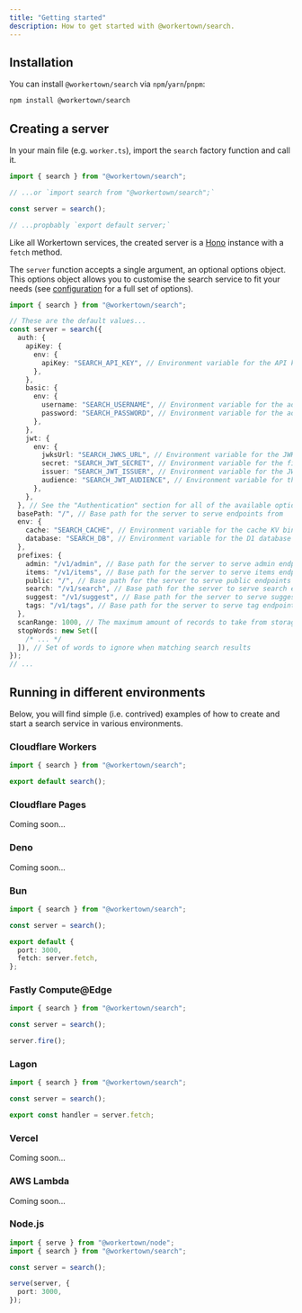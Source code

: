 ```yaml
---
title: "Getting started"
description: How to get started with @workertown/search.
---
```


## Installation

You can install `@workertown/search` via `npm`/`yarn`/`pnpm`:

```bash
npm install @workertown/search
```

## Creating a server

In your main file (e.g. `worker.ts`), import the `search` factory function and
call it.

```typescript
import { search } from "@workertown/search";

// ...or `import search from "@workertown/search";`

const server = search();

// ...propbably `export default server;`
```

Like all Workertown services, the created server is a [Hono]() instance with a
`fetch` method.

The `server` function accepts a single argument, an optional options object.
This options object allows you to customise the search service to fit your
needs (see [configuration](/docs/packages/search/configuration) for a full set
of options).

```typescript
import { search } from "@workertown/search";

// These are the default values...
const server = search({
  auth: {
    apiKey: {
      env: {
        apiKey: "SEARCH_API_KEY", // Environment variable for the API key
      },
    },
    basic: {
      env: {
        username: "SEARCH_USERNAME", // Environment variable for the admin username
        password: "SEARCH_PASSWORD", // Environment variable for the admin password
      },
    },
    jwt: {
      env: {
        jwksUrl: "SEARCH_JWKS_URL", // Environment variable for the JWKS URL
        secret: "SEARCH_JWT_SECRET", // Environment variable for the fixed JWT secret
        issuer: "SEARCH_JWT_ISSUER", // Environment variable for the JWT issuer
        audience: "SEARCH_JWT_AUDIENCE", // Environment variable for the JWT audience
      },
    },
  }, // See the "Authentication" section for all of the available options in `auth`
  basePath: "/", // Base path for the server to serve endpoints from
  env: {
    cache: "SEARCH_CACHE", // Environment variable for the cache KV binding (Cloudflare Workers only)
    database: "SEARCH_DB", // Environment variable for the D1 database binding (Cloudflare Workers only)
  },
  prefixes: {
    admin: "/v1/admin", // Base path for the server to serve admin endpoints from
    items: "/v1/items", // Base path for the server to serve items endpoints from
    public: "/", // Base path for the server to serve public endpoints from
    search: "/v1/search", // Base path for the server to serve search endpoints from
    suggest: "/v1/suggest", // Base path for the server to serve suggest endpoints from
    tags: "/v1/tags", // Base path for the server to serve tag endpoints from
  },
  scanRange: 1000, // The maximum amount of records to take from storage at one time to search across
  stopWords: new Set([
    /* ... */
  ]), // Set of words to ignore when matching search results
});
// ...
```

## Running in different environments

Below, you will find simple (i.e. contrived) examples of how to create and start
a search service in various environments.

### Cloudflare Workers

```typescript
import { search } from "@workertown/search";

export default search();
```

### Cloudflare Pages

Coming soon...

### Deno

Coming soon...

### Bun

```typescript
import { search } from "@workertown/search";

const server = search();

export default {
  port: 3000,
  fetch: server.fetch,
};
```

### Fastly Compute@Edge

```typescript
import { search } from "@workertown/search";

const server = search();

server.fire();
```

### Lagon

```typescript
import { search } from "@workertown/search";

const server = search();

export const handler = server.fetch;
```

### Vercel

Coming soon...

### AWS Lambda

Coming soon...

### Node.js

```typescript
import { serve } from "@workertown/node";
import { search } from "@workertown/search";

const server = search();

serve(server, {
  port: 3000,
});
```
